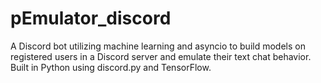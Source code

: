 # pEmulator_discord
A Discord bot utilizing machine learning and asyncio to build models on registered users in a Discord server and emulate their text chat behavior. Built in Python using discord.py and TensorFlow.
